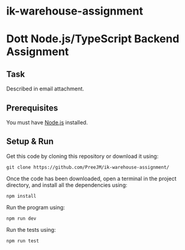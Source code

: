# ik-warehouse-assignment
# Dott Node.js/TypeScript Backend Assignment

## Task

Described in email attachment.

## Prerequisites

You must have [Node.js](https://nodejs.org/en/) installed.


## Setup & Run

Get this code by cloning this repository or download it using:

```
git clone https://github.com/PreeJM/ik-warehouse-assignment/
```

Once the code has been downloaded, open a terminal in the project directory, and install all the dependencies using:

```
npm install
```

Run the program using:

```
npm run dev
```

Run the tests using:

```
npm run test
```
